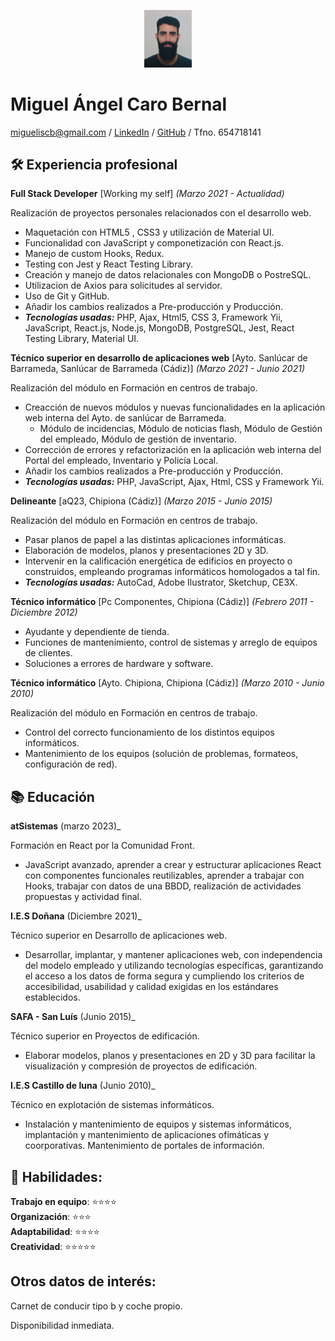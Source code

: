 <p align="center">
  <img src="https://github.com/Miguetto/CV/blob/gh-pages/IMG_20210206_115846.jpg" width="15%" height="15%"/>
</p>

# Miguel Ángel Caro Bernal

[migueliscb@gmail.com](mailto:migueliscb@gmail.com) / [LinkedIn](https://www.linkedin.com/in/miguedev/)  / [GitHub](https://github.com/Miguetto/) / Tfno. 654718141

## :hammer_and_wrench: Experiencia profesional

**Full Stack Developer**  [Working my self] _(Marzo 2021 - Actualidad)_

Realización de proyectos personales relacionados con el desarrollo web.

  - Maquetación con HTML5 , CSS3 y utilización de Material UI.
  - Funcionalidad con JavaScript y componetización con React.js.
  - Manejo de custom Hooks, Redux.
  - Testing con Jest y React Testing Library.
  - Creación y manejo de datos relacionales con MongoDB o PostreSQL.
  - Utilizacion de Axios para solicitudes al servidor.
  - Uso de Git y GitHub.
  - Añadir los cambios realizados a Pre-producción y Producción.
  - **_Tecnologías usadas:_** PHP, Ajax, Html5, CSS 3, Framework Yii, JavaScript, React.js, Node.js, MongoDB, PostgreSQL, Jest, React Testing Library, Material UI.

**Técnico superior en desarrollo de aplicaciones web**  [Ayto. Sanlúcar de Barrameda, Sanlúcar de Barrameda (Cádiz)] _(Marzo 2021 - Junio 2021)_

Realización del módulo en Formación en centros de trabajo.

  - Creacción de nuevos módulos y nuevas funcionalidades en la aplicación web interna del Ayto. de sanlúcar de Barrameda.
    - Módulo de incidencias, Módulo de noticias flash, Módulo de Gestión del empleado, Módulo de gestión de inventario.
  - Corrección de errores y refactorización en la aplicación web interna del Portal del empleado, Inventario y Policía Local.
  - Añadir los cambios realizados a Pre-producción y Producción.
  - **_Tecnologías usadas:_** PHP, JavaScript, Ajax, Html, CSS y Framework Yii.

**Delineante**  [aQ23, Chipiona (Cádiz)] _(Marzo 2015 - Junio 2015)_

Realización del módulo en Formación en centros de trabajo.

  - Pasar planos de papel a las distintas aplicaciones informáticas.
  - Elaboración de modelos, planos y presentaciones 2D y 3D.
  - Intervenir en la calificación energética de edificios en proyecto o construidos, empleando programas informáticos homologados a tal fin.
  - **_Tecnologías usadas:_** AutoCad, Adobe Ilustrator, Sketchup, CE3X.

**Técnico informático**  [Pc Componentes, Chipiona (Cádiz)] _(Febrero 2011 - Diciembre 2012)_ 

  - Ayudante y dependiente de tienda.
  - Funciones de mantenimiento, control de sistemas y arreglo de equipos de clientes.
  - Soluciones a errores de hardware y software. 

**Técnico informático**  [Ayto. Chipiona, Chipiona (Cádiz)] _(Marzo 2010 - Junio 2010)_ 

Realización del módulo en Formación en centros de trabajo.

  - Control del correcto funcionamiento de los distintos equipos informáticos.
  - Mantenimiento de los equipos (solución de problemas, formateos, configuración de red).



## :books: Educación

**atSistemas** (marzo 2023)_

Formación en React por la Comunidad Front.

  - JavaScript avanzado, aprender a crear y estructurar aplicaciones React con componentes funcionales reutilizables, aprender a trabajar con Hooks,         trabajar con datos de una BBDD, realización de actividades propuestas y actividad final.

**I.E.S Doñana** (Diciembre 2021)_ 

Técnico superior en Desarrollo de aplicaciones web.

  - Desarrollar, implantar, y mantener aplicaciones web, con independencia del modelo empleado y utilizando
    tecnologías específicas, garantizando el acceso a los datos de forma segura y cumpliendo los criterios de accesibilidad, 
    usabilidad y calidad exigidas en los estándares establecidos.

**SAFA - San Luís**  (Junio 2015)_ 

Técnico superior en Proyectos de edificación.

  - Elaborar modelos, planos y presentaciones en 2D y 3D para facilitar la visualización
    y compresión de proyectos de edificación.

**I.E.S Castillo de luna** (Junio 2010)_ 

Técnico en explotación de sistemas informáticos.

  - Instalación y mantenimiento de equipos y sistemas informáticos, implantación y mantenimiento de
    aplicaciones ofimáticas y coorporativas. Mantenimiento de portales de información.


## :speech_balloon: Habilidades:

**Trabajo en equipo**: :star::star::star::star:<br>
**Organización**: :star::star::star:<br>
**Adaptabilidad**: :star::star::star::star:<br>
**Creatividad**: :star::star::star::star::star:<br>

## Otros datos de interés:

Carnet de conducir tipo b y coche propio.

Disponibilidad inmediata.
